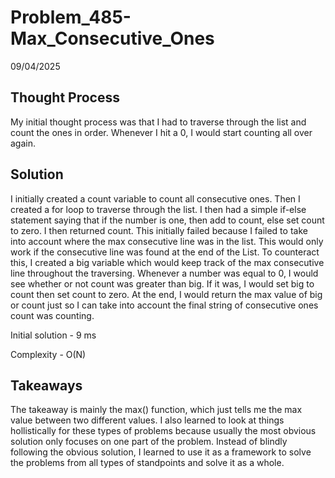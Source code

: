 # Problem_485-Max_Consecutive_Ones

09/04/2025

## Thought Process
My initial thought process was that I had to traverse through the list and count the ones in order. Whenever I hit a 0, I would start counting all over again. 

## Solution
I initially created a count variable to count all consecutive ones. Then I created a for loop to traverse through the list. I then had a simple if-else statement saying that if the number is one, then add to count, else set count to zero. I then returned count. This initially failed because I failed to take into account where the max consecutive line was in the list. This would only work if the consecutive line was found at the end of the List. To counteract this, I created a big variable which would keep track of the max consecutive line throughout the traversing. Whenever a number was equal to 0, I would see whether or not count was greater than big. If it was, I would set big to count then set count to zero. At the end, I would return the max value of big or count just so I can take into account the final string of consecutive ones count was counting. 

Initial solution - 9 ms 

Complexity - O(N)

## Takeaways
The takeaway is mainly the max() function, which just tells me the max value between two different values. I also learned to look at things hollistically for these types of problems because usually the most obvious solution only focuses on one part of the problem. Instead of blindly following the obvious solution, I learned to use it as a framework to solve the problems from all types of standpoints and solve it as a whole. 